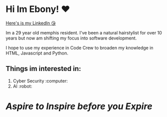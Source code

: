 # Hi Im Ebony! :heart:
[Here's is my LinkedIn :kissing_heart:](https://www.linkedin.com/feed/?trk=guest_homepage-basic_google-one-tap-submit)

Im a 29 year old memphis resident. I've been a natural hairstylist for over 10 years but now am shifting my focus into software development.

I hope to use my experience in Code Crew to broaden my knowledge in HTML, Javascript and Python.

## Things im interested in:

<ol>
    <li>Cyber Security :computer: </li>
    <li>AI :robot: </li>
</ol>


# ***Aspire to Inspire before you Expire***
 
